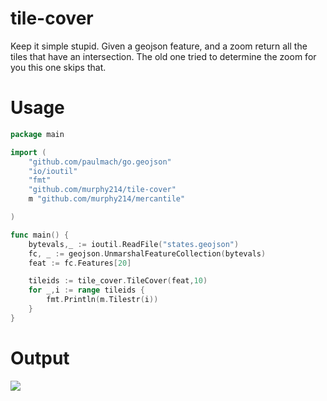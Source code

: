 # tile-cover

Keep it simple stupid. Given a geojson feature, and a zoom return all the tiles that have an intersection. The old one tried to determine the zoom for you this one skips that. 

# Usage 
```go
package main

import (
	"github.com/paulmach/go.geojson"
	"io/ioutil"
	"fmt"
	"github.com/murphy214/tile-cover"
	m "github.com/murphy214/mercantile"

)

func main() {
	bytevals,_ := ioutil.ReadFile("states.geojson")
	fc, _ := geojson.UnmarshalFeatureCollection(bytevals)
	feat := fc.Features[20]

	tileids := tile_cover.TileCover(feat,10)
	for _,i := range tileids {
		fmt.Println(m.Tilestr(i))
	}
}
```

# Output 
![](https://user-images.githubusercontent.com/10904982/35519140-6876e2a0-04e1-11e8-9348-d87eb4614dcd.png)
